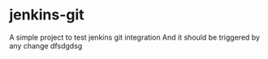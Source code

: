 # jenkins-git

A simple project to test jenkins git integration
And it should be triggered by any change
dfsdgdsg

